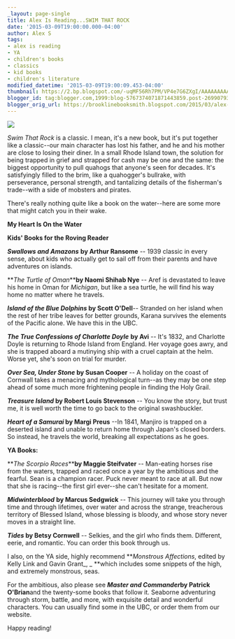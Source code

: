 ```yaml
---
_layout: page-single
title: Alex Is Reading...SWIM THAT ROCK
date: '2015-03-09T19:00:00.000-04:00'
author: Alex S
tags:
- alex is reading
- YA
- children's books
- classics
- kid books
- children's literature
modified_datetime: '2015-03-09T19:00:09.453-04:00'
thumbnail: https://2.bp.blogspot.com/-uqMF56Rh7PM/VP4e7G6ZXgI/AAAAAAAAAF4/Krx2YuAuZw8/s72-c/cover_STRfonttest19.jpg
blogger_id: tag:blogger.com,1999:blog-5767374071871443859.post-2699079310339919210
blogger_orig_url: https://brooklinebooksmith.blogspot.com/2015/03/alex-is-readingswim-that-rock.html
---
```

[![](https://2.bp.blogspot.com/-uqMF56Rh7PM/VP4e7G6ZXgI/AAAAAAAAAF4/Krx2YuAuZw8/s1600/cover_STRfonttest19.jpg)](https://2.bp.blogspot.com/-uqMF56Rh7PM/VP4e7G6ZXgI/AAAAAAAAAF4/Krx2YuAuZw8/s1600/cover_STRfonttest19.jpg)

_Swim That Rock_ is a classic. I mean, it's a new book, but it's put together like a classic--our main character has lost his father, and he and his mother are close to losing their diner. In a small Rhode Island town, the solution for being trapped in grief and strapped for cash may be one and the same: the biggest opportunity to pull quahogs that anyone's seen for decades. It's satisfyingly filled to the brim, like a quahogger's bullrake, with perseverance, personal strength, and tantalizing details of the fisherman's trade--with a side of mobsters and pirates.  

There's really nothing quite like a book on the water--here are some more that might catch you in their wake.  

**My Heart Is On the Water**

**Kids' Books for the Roving Reader**

_**Swallows and Amazons**_ **by Arthur Ransome** -- 1939 classic in every sense, about kids who actually get to sail off from their parents and have adventures on islands.

**_The Turtle of Oman_****by Naomi Shihab Nye** -- Aref is devastated to leave his home in Oman for _Michigan_, but like a sea turtle, he will find his way home no matter where he travels.

**_Island of the Blue Dolphins_ by Scott O'Dell**_--_ Stranded on her island when the rest of her tribe leaves for better grounds, Karana survives the elements of the Pacific alone. We have this in the UBC.

_**The True Confessions of Charlotte Doyle**_ **by Avi** -- It's 1832, and Charlotte Doyle is returning to Rhode Island from England. Her voyage goes awry, and she is trapped aboard a mutinying ship with a cruel captain at the helm. Worse yet, she's soon on trial for murder.

**_Over Sea, Under Stone_ by Susan Cooper** -- A holiday on the coast of Cornwall takes a menacing and mythological turn--as they may be one step ahead of some much more frightening people in finding the Holy Grail.

**_Treasure Island_ by Robert Louis Stevenson** -- You know the story, but trust me, it is well worth the time to go back to the original swashbuckler.

**_Heart of a Samurai_ by Margi Preus** --In 1841, Manjiro is trapped on a deserted island and unable to return home through Japan's closed borders. So instead, he travels the world, breaking all expectations as he goes.

**YA Books:**

**_The Scorpio Races_****by Maggie Steifvater** -- Man-eating horses rise from the waters, trapped and raced once a year by the ambitious and the fearful. Sean is a champion racer. Puck never meant to race at all. But now that she is racing--the first girl ever--she can't hesitate for a moment.

**_Midwinterblood_** **by Marcus Sedgwick** -- This journey will take you through time and through lifetimes, over water and across the strange, treacherous territory of Blessed Island, whose blessing is bloody, and whose story never moves in a straight line.

**_Tides_ by Betsy Cornwell** -- Selkies, and the girl who finds them. Different, eerie, and romantic. You can order this book through us.

I also, on the YA side, highly recommend **_Monstrous Affections_, edited by Kelly Link and Gavin Grant_, _ **which includes some snippets of the high, and extremely monstrous, seas.

For the ambitious, also please see _**Master and Commander**_**by Patrick O'Brian**and the twenty-some books that follow it. Seaborne adventuring through storm, battle, and more, with exquisite detail and wonderful characters. You can usually find some in the UBC, or order them from our website.

Happy reading!